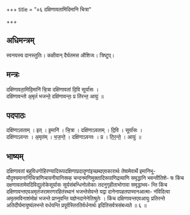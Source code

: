 +++
title = "०६ दक्षिणावतामिदिमानि चित्रा"

+++
## अधिमन्त्रम्
स्वनयस्य दानस्तुतिः। कक्षीवान् दैर्घतमस औशिजः। त्रिष्टुप्।

## मन्त्रः
दक्षि॑णावता॒मिदि॒मानि॑ चि॒त्रा दक्षि॑णावतां दि॒वि सूर्या॑सः ।  
दक्षि॑णावन्तो अ॒मृतं॑ भजन्ते॒ दक्षि॑णावन्तः॒ प्र ति॑रन्त॒ आयुः॑ ॥

## पदपाठः
दक्षि॑णाऽवताम् । इत् । इ॒मानि॑ । चि॒त्रा । दक्षि॑णाऽवताम् । दि॒वि । सूर्या॑सः ।  
दक्षि॑णाऽवन्तः । अ॒मृत॑म् । भ॒ज॒न्ते॒ । दक्षि॑णाऽवन्तः । प्र । ति॒र॒न्ते॒ । आयुः॑ ॥

## भाष्यम्
दक्षिणावतां बहुविधगोहिरण्यादिरूपदक्षिणाप्रदातॄणांइच्छब्दएवकारार्थः तेषामेवार्थे इमानिभू- मौदृश्यमानानिचित्राणिचायनीयानिस्रक् चन्दनमणिमुक्तादिरूपाणिद्रव्याणि समृद्धानि भवन्तीतिशे- षः किंच दक्षणावतामेवदिविद्युलोकेसूर्यासः सूर्यसंबन्धिनोलोकाः तदनुगृहीताभोगावा समृद्धाभव- न्ति किंच दक्षिणावन्तएवअमृतंजरामरणरहितंस्थानं भजन्तेसेवन्ते यद्वा दानेनापहतपाप्मानआत्मा- नंविदित्वा अमृतमविनाशंमोक्षं भजन्ते प्राप्नुवन्ति यज्ञेनदानेनेतिश्रुतेः । किंच दक्षिणावन्तएवआयुः प्रतिरन्ते अतिदीर्घमायुष्यंलभन्ते वर्धयन्ति प्रपूर्वस्तिरतिर्वर्धनार्थः इदितिसर्वत्रसंबध्यते ॥ ६ ॥